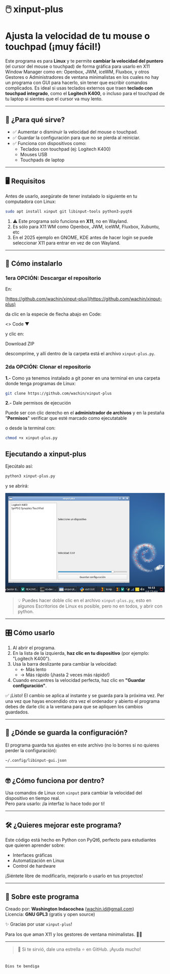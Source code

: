 # 🖱️ xinput-plus

# Ajusta la velocidad de tu mouse o touchpad (¡muy fácil!)

Este programa es para **Linux** y te permite **cambiar la velocidad del puntero** (el cursor del mouse o touchpad) de forma gráfica para usarlo en X11 Window Manager como en: Openbox, JWM, iceWM, Fluxbox, y otros Gestores o Administradores de ventana minimalistas en los cuales no hay un programa con GUI para hacerlo, sin tener que escribir comandos complicados. Es ideal si usas teclados externos que traen **teclado con touchpad integrado**, como el **Logitech K400**, o incluso para el touchpad de tu laptop si sientes que el cursor va muy lento.

---

## 🎯 ¿Para qué sirve?

- ✅ Aumentar o disminuir la velocidad del mouse o touchpad.
- ✅ Guardar la configuración para que no se pierda al reiniciar.
- ✅ Funciona con dispositivos como:
  - Teclados con touchpad (ej: Logitech K400)
  - Mouses USB
  - Touchpads de laptop

---

## 🖥️ Requisitos

Antes de usarlo, asegúrate de tener instalado lo siguiente en tu computadora con Linux:

```bash
sudo apt install xinput git libinput-tools python3-pyqt6
```

1. ⚠️ Este programa solo funciona en **X11**, no en Wayland.  
2. Es sólo para X11 WM como Openbox, JWM, iceWM, Fluxbox, Xubuntu, etc
3. En el 2025 ejemplo en GNOME, KDE antes de hacer login se puede seleccionar X11 para entrar en vez de con Wayland.


---

## 🚀 Cómo instalarlo

### **1era OPCIÓN: Descargar el repositorio**
En:

[https://github.com/wachin/xinput-plus](https://github.com/wachin/xinput-plus)

da clic en la especie de flecha abajo en Code:

<>  Code ▼

y clic en:

Download ZIP

 descompríme, y allí dentro de la carpeta está el archivo `xinput-plus.py`.


### **2da OPCIÓN: Clonar el repositorio**

**1.-** Como ya tenemos instalado a git poner en una terminal en una carpeta donde tenga programas de Linux:

```bash
git clone https://github.com/wachin/xinput-plus
```

**2.-** Dale permisos de ejecución

Puede ser con clic derecho en el **administrador de archivos** y en la pestaña "**Permisos**" verificar que esté marcado como ejecutatable

o desde la terminal con:

```bash
chmod +x xinput-plus.py
```

## Ejecutando a xinput-plus

Ejecútalo así:

```bash
python3 xinput-plus.py
```

y se abrirá:

![](vx_images/403085416299084.png)

> 💡 Puedes hacer doble clic en el archivo `xinput-plus.py`, esto en algunos Escritorios de Linux es posible, pero no en todos, y abrir con python.

---

## 🎛️ Cómo usarlo

1. Al abrir el programa.
2. En la lista de la izquierda, **haz clic en tu dispositivo** (por ejemplo: "Logitech K400").
3. Usa la barra deslizante para cambiar la velocidad:
   - ← Más lento
   - → Más rápido (¡hasta 2 veces más rápido!)
4. Cuando encuentres la velocidad perfecta, haz clic en **"Guardar configuración"**.

✅ ¡Listo! El cambio se aplica al instante y se guarda para la próxima vez. Per una vez que hayas encendido otra vez el ordenador y abierto el programa debes de darle clic a la ventana para que se apliquen los cambios guardados.

---

## 💾 ¿Dónde se guarda la configuración?

El programa guarda tus ajustes en este archivo (no lo borres si no quieres perder la configuración):

```
~/.config/libinput-gui.json
```

---

## 🤓 ¿Cómo funciona por dentro?

Usa comandos de Linux con `xinput` para cambiar la velocidad del dispositivo en tiempo real.  
Pero para usarlo: ¡la interfaz lo hace todo por ti!

---

## 🛠️ ¿Quieres mejorar este programa?

Este código está hecho en Python con PyQt6, perfecto para estudiantes que quieren aprender sobre:
- Interfaces gráficas
- Automatización en Linux
- Control de hardware

¡Siéntete libre de modificarlo, mejorarlo o usarlo en tus proyectos!

---

## 🙌 Sobre este programa

Creado por: **Washington Indacochea** (wachin.id@gmail.com)  
Licencia: **GNU GPL3** (gratis y open source)

✨ Gracias por usar `xinput-plus`!  

Para los que aman X11 y los gestores de ventana minimalistas. 👀💙

---

> 🌟 Si te sirvió, dale una estrella ⭐ en GitHub. ¡Ayuda mucho!
```

Dios te bendiga
